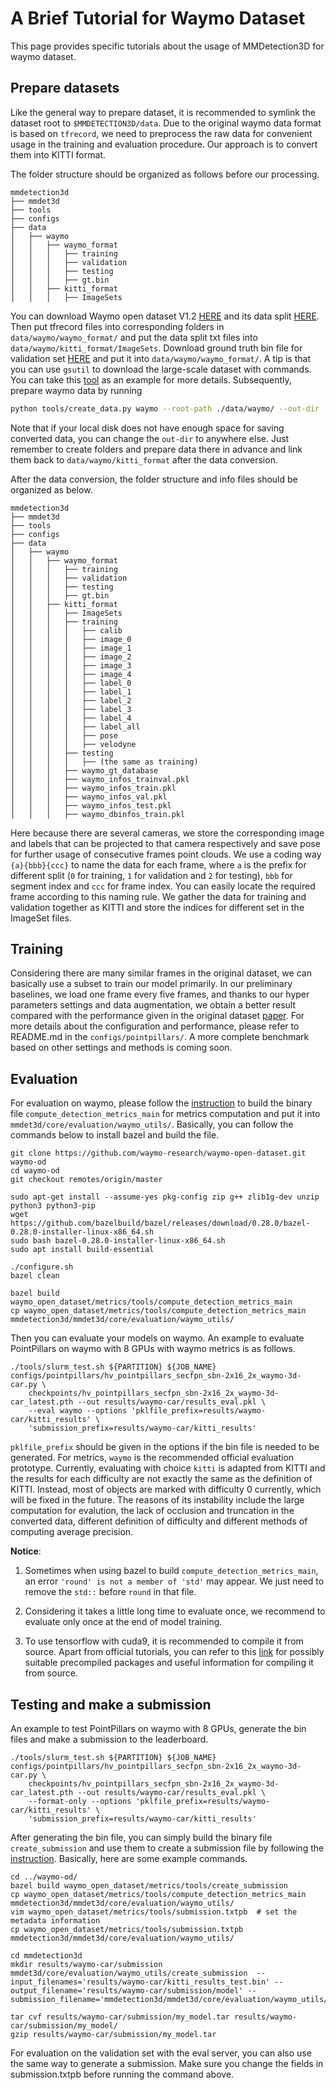 # A Brief Tutorial for Waymo Dataset

This page provides specific tutorials about the usage of MMDetection3D for waymo dataset.

## Prepare datasets

Like the general way to prepare dataset, it is recommended to symlink the dataset root to `$MMDETECTION3D/data`.
Due to the original waymo data format is based on `tfrecord`, we need to preprocess the raw data for convenient usage in the training and evaluation procedure. Our approach is to convert them into KITTI format.

The folder structure should be organized as follows before our processing.

```
mmdetection3d
├── mmdet3d
├── tools
├── configs
├── data
│   ├── waymo
│   │   ├── waymo_format
│   │   │   ├── training
│   │   │   ├── validation
│   │   │   ├── testing
│   │   │   ├── gt.bin
│   │   ├── kitti_format
│   │   │   ├── ImageSets

```

You can download Waymo open dataset V1.2 [HERE](https://waymo.com/open/download/) and its data split [HERE](https://drive.google.com/drive/folders/18BVuF_RYJF0NjZpt8SnfzANiakoRMf0o?usp=sharing). Then put tfrecord files into corresponding folders in `data/waymo/waymo_format/` and put the data split txt files into `data/waymo/kitti_format/ImageSets`. Download ground truth bin file for validation set [HERE](https://console.cloud.google.com/storage/browser/waymo_open_dataset_v_1_2_0/validation/ground_truth_objects) and put it into `data/waymo/waymo_format/`. A tip is that you can use `gsutil` to download the large-scale dataset with commands. You can take this [tool](https://github.com/RalphMao/Waymo-Dataset-Tool) as an example for more details. Subsequently, prepare waymo data by running

```bash
python tools/create_data.py waymo --root-path ./data/waymo/ --out-dir ./data/waymo/ --workers 128 --extra-tag waymo
```

Note that if your local disk does not have enough space for saving converted data, you can change the `out-dir` to anywhere else. Just remember to create folders and prepare data there in advance and link them back to `data/waymo/kitti_format` after the data conversion.

After the data conversion, the folder structure and info files should be organized as below.

```
mmdetection3d
├── mmdet3d
├── tools
├── configs
├── data
│   ├── waymo
│   │   ├── waymo_format
│   │   │   ├── training
│   │   │   ├── validation
│   │   │   ├── testing
│   │   │   ├── gt.bin
│   │   ├── kitti_format
│   │   │   ├── ImageSets
│   │   │   ├── training
│   │   │   │   ├── calib
│   │   │   │   ├── image_0
│   │   │   │   ├── image_1
│   │   │   │   ├── image_2
│   │   │   │   ├── image_3
│   │   │   │   ├── image_4
│   │   │   │   ├── label_0
│   │   │   │   ├── label_1
│   │   │   │   ├── label_2
│   │   │   │   ├── label_3
│   │   │   │   ├── label_4
│   │   │   │   ├── label_all
│   │   │   │   ├── pose
│   │   │   │   ├── velodyne
│   │   │   ├── testing
│   │   │   │   ├── (the same as training)
│   │   │   ├── waymo_gt_database
│   │   │   ├── waymo_infos_trainval.pkl
│   │   │   ├── waymo_infos_train.pkl
│   │   │   ├── waymo_infos_val.pkl
│   │   │   ├── waymo_infos_test.pkl
│   │   │   ├── waymo_dbinfos_train.pkl

```

Here because there are several cameras, we store the corresponding image and labels that can be projected to that camera respectively and save pose for further usage of consecutive frames point clouds. We use a coding way `{a}{bbb}{ccc}` to name the data for each frame, where `a` is the prefix for different split (`0` for training, `1` for validation and `2` for testing), `bbb` for segment index and `ccc` for frame index. You can easily locate the required frame according to this naming rule. We gather the data for training and validation together as KITTI and store the indices for different set in the ImageSet files.

## Training

Considering there are many similar frames in the original dataset, we can basically use a subset to train our model primarily. In our preliminary baselines, we load one frame every five frames, and thanks to our hyper parameters settings and data augmentation, we obtain a better result compared with the performance given in the original dataset [paper](https://arxiv.org/pdf/1912.04838.pdf). For more details about the configuration and performance, please refer to README.md in the `configs/pointpillars/`. A more complete benchmark based on other settings and methods is coming soon.

## Evaluation

For evaluation on waymo, please follow the [instruction](https://github.com/waymo-research/waymo-open-dataset/blob/master/docs/quick_start.md) to build the binary file `compute_detection_metrics_main` for metrics computation and put it into `mmdet3d/core/evaluation/waymo_utils/`.  Basically, you can follow the commands below to install bazel and build the file.

   ```shell
   git clone https://github.com/waymo-research/waymo-open-dataset.git waymo-od
   cd waymo-od
   git checkout remotes/origin/master

   sudo apt-get install --assume-yes pkg-config zip g++ zlib1g-dev unzip python3 python3-pip
   wget https://github.com/bazelbuild/bazel/releases/download/0.28.0/bazel-0.28.0-installer-linux-x86_64.sh
   sudo bash bazel-0.28.0-installer-linux-x86_64.sh
   sudo apt install build-essential

   ./configure.sh
   bazel clean

   bazel build waymo_open_dataset/metrics/tools/compute_detection_metrics_main
   cp waymo_open_dataset/metrics/tools/compute_detection_metrics_main mmdetection3d/mmdet3d/core/evaluation/waymo_utils/
   ```

Then you can evaluate your models on waymo. An example to evaluate PointPillars on waymo with 8 GPUs with waymo metrics is as follows.

   ```shell
   ./tools/slurm_test.sh ${PARTITION} ${JOB_NAME} configs/pointpillars/hv_pointpillars_secfpn_sbn-2x16_2x_waymo-3d-car.py \
       checkpoints/hv_pointpillars_secfpn_sbn-2x16_2x_waymo-3d-car_latest.pth --out results/waymo-car/results_eval.pkl \
       --eval waymo --options 'pklfile_prefix=results/waymo-car/kitti_results' \
       'submission_prefix=results/waymo-car/kitti_results'
   ```

`pklfile_prefix` should be given in the options if the bin file is needed to be generated. For metrics, `waymo` is the recommended official evaluation prototype. Currently, evaluating with choice `kitti` is adapted from KITTI and the results for each difficulty are not exactly the same as the definition of KITTI. Instead, most of objects are marked with difficulty 0 currently, which will be fixed in the future. The reasons of its instability include the large computation for evalution, the lack of occlusion and truncation in the converted data, different definition of difficulty and different methods of computing average precision.

**Notice**:

1. Sometimes when using bazel to build `compute_detection_metrics_main`, an error `'round' is not a member of 'std'` may appear. We just need to remove the `std::` before `round` in that file. 

2. Considering it takes a little long time to evaluate once, we recommend to evaluate only once at the end of model training.

3. To use tensorflow with cuda9, it is recommended to compile it from source. Apart from official tutorials, you can refer to this [link](https://github.com/SmileTM/Tensorflow2.X-GPU-CUDA9.0) for possibly suitable precompiled packages and useful information for compiling it from source.

## Testing and make a submission

An example to test PointPillars on waymo with 8 GPUs, generate the bin files and make a submission to the leaderboard.

   ```shell
   ./tools/slurm_test.sh ${PARTITION} ${JOB_NAME} configs/pointpillars/hv_pointpillars_secfpn_sbn-2x16_2x_waymo-3d-car.py \
       checkpoints/hv_pointpillars_secfpn_sbn-2x16_2x_waymo-3d-car_latest.pth --out results/waymo-car/results_eval.pkl \
       --format-only --options 'pklfile_prefix=results/waymo-car/kitti_results' \
       'submission_prefix=results/waymo-car/kitti_results'
   ```

After generating the bin file, you can simply build the binary file `create_submission` and use them to create a submission file by following the [instruction](https://github.com/waymo-research/waymo-open-dataset/blob/master/docs/quick_start.md). Basically, here are some example commands.

   ```shell
   cd ../waymo-od/
   bazel build waymo_open_dataset/metrics/tools/create_submission
   cp waymo_open_dataset/metrics/tools/compute_detection_metrics_main mmdetection3d/mmdet3d/core/evaluation/waymo_utils/
   vim waymo_open_dataset/metrics/tools/submission.txtpb  # set the metadata information
   cp waymo_open_dataset/metrics/tools/submission.txtpb mmdetection3d/mmdet3d/core/evaluation/waymo_utils/

   cd mmdetection3d
   mkdir results/waymo-car/submission
   mmdet3d/core/evaluation/waymo_utils/create_submission  --input_filenames='results/waymo-car/kitti_results_test.bin' --output_filename='results/waymo-car/submission/model' --submission_filename='mmdetection3d/mmdet3d/core/evaluation/waymo_utils/submission.txtpb'

   tar cvf results/waymo-car/submission/my_model.tar results/waymo-car/submission/my_model/
   gzip results/waymo-car/submission/my_model.tar
   ```

For evaluation on the validation set with the eval server, you can also use the same way to generate a submission. Make sure you change the fields in submission.txtpb before running the command above.

